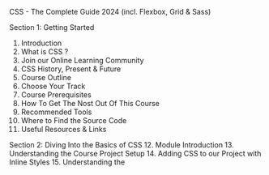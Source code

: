 CSS - The Complete Guide 2024 (incl. Flexbox, Grid & Sass)

Section 1: Getting Started
01. Introduction
02. What is CSS ?
03. Join our Online Learning Community
04. CSS History, Present & Future
05. Course Outline
06. Choose Your Track
07. Course Prerequisites
08. How To Get The Nost Out Of This Course
09. Recommended Tools
10. Where to Find the Source Code
11. Useful Resources & Links


Section 2: Diving Into the Basics of CSS
12. Module Introduction
13. Understanding the Course Project Setup
14. Adding CSS to our Project with Inline Styles
15. Understanding the <style> Tag & Creating a .css File
16. Applying Additional Styles & Importing Google Fonts
17. Theory Time - Selectors
18. Understanding the "Cascading" Style & Specificity
19. Understanding Inheritance
20. Adding Combinators
21. Theory Time - Combinators
22. Summarizinh Properties & Selectors
Quiz 1: Selectors & Combinators
Assignment 1: Time to Practice - The Basics
23. Wrap Up
24. Useful Resources & Links


Section 3: Diving Deeper into CSS
25. Module Introduction
26. Introducing the CSS Box Model
27. Understanding the Box Model
28. Understanding Margin Collapsing and Removing Default Margins
29. Deep Dive on "Margin Collapsing"
30. Theory Time - Working with Shorthand Properties
31. Applying Shorthands in Practice
32. Diving Into the Height & Width Properties
33. Understanding Box Sizing
34. Adding the Header to our Project
35. Understanding the Display Property
36. display: none vs visibility: hidden
37. HTML Refresher: Block-level vs Inline Elements
38. Applying the Display Property & Styling our Navigation Bar
39. Understanding an Unexpected "inline-block" Behaviour
40. Working with "text-decoration" & "vertical-align"
41. Styling Anchor Tags
42. Adding Pseudo Classes
43. Theory Time - Pseudo Classes & Pseudo Elements
44. Grouping Rules
45. Working with "font-weight" & "border"
46. Adding & Styling CTA-Button
47. Adding a Background Image to our Project
48. Properties Worth to Remember
Assignment 2: Time to Practice - Diving Deeper into CSS
49. Wrap Up
50. Useful Resources & Links


Section 4: More on Selectors & CSS Features
51. Module Introduction
52. Using Multiple CSS Classes & Combined Selectors
53. Classes or IDs ?
54. (Not) using !important
55. Selecting the Opposite with :not()
56. CSS & Browser Support
57. Wrap Up
Quiz 2: Rounding up The Basics
58. Useful Resources & Links


Section 5: Practicing the Basics
59. Module Introduction
60. Adding Style to our Plans
61. Working on the Recommended Plan
62. Styling the Badge with "border-radius"
63. Styling our List
64. Working on the Title and the Price of our Packages
65. Improving our Action Button
66. Understanding Outlines
67. Presenting the Core Features to the User
68. Styling the Headline of the Core Features Section
69. Preparing the Content of the Key Feature Area
70. Adding the Footer
71. What we Achieved so Far
72. Adding the Packages Page
73. Your Challenge
74. Styling the Links
75. Styling our Package Boxes
76. Adding "float" to our Package
77. Fixing the Hover Effect
78. Adding the Final Touches
79. Useful Resources & Links
